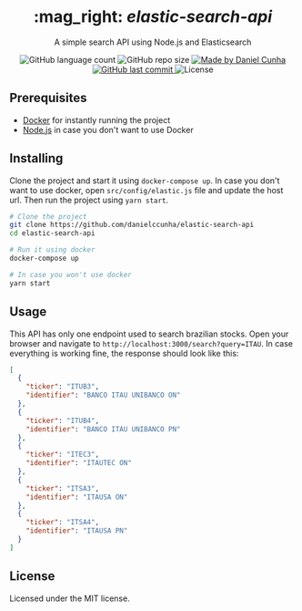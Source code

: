 <div align="center">
  <h1>
    :mag_right: <i>elastic-search-api</i>
  </h1>
  <p>
    A simple search API using Node.js and Elasticsearch
  </p>

  <img alt="GitHub language count" src="https://img.shields.io/github/languages/count/danielccunha/elastic-search-api?color=%233a86ff">
  <img alt="GitHub repo size" src="https://img.shields.io/github/repo-size/danielccunha/elastic-search-api?color=%233a86ff">
  <a href="https://www.linkedin.com/in/daniel-cunha-53053816b/">
    <img alt="Made by Daniel Cunha" src="https://img.shields.io/badge/made%20by-Daniel%20Cunha-%23?color=%233a86ff">
  </a>
  <a href="https://github.com/danielccunha/crwn-clothing/commits/master">
    <img alt="GitHub last commit" src="https://img.shields.io/github/last-commit/danielccunha/elastic-search-api?color=%233a86ff">
  </a>
  <img alt="License" src="https://img.shields.io/badge/license-MIT-brightgreen?color=%233a86ff">
</div>

## Prerequisites

- [Docker](https://www.docker.com/) for instantly running the project
- [Node.js](https://nodejs.org/en/) in case you don't want to use Docker

## Installing

Clone the project and start it using `docker-compose up`. In case you don't want to use docker, open `src/config/elastic.js` file and update the host url. Then run the project using `yarn start`.

```sh
# Clone the project
git clone https://github.com/danielccunha/elastic-search-api
cd elastic-search-api

# Run it using docker
docker-compose up

# In case you won't use docker
yarn start
```

## Usage

This API has only one endpoint used to search brazilian stocks. Open your browser and navigate to `http://localhost:3000/search?query=ITAU`. In case everything is working fine, the response should look like this:

```json
[
  {
    "ticker": "ITUB3",
    "identifier": "BANCO ITAU UNIBANCO ON"
  },
  {
    "ticker": "ITUB4",
    "identifier": "BANCO ITAU UNIBANCO PN"
  },
  {
    "ticker": "ITEC3",
    "identifier": "ITAUTEC ON"
  },
  {
    "ticker": "ITSA3",
    "identifier": "ITAUSA ON"
  },
  {
    "ticker": "ITSA4",
    "identifier": "ITAUSA PN"
  }
]
```

## License

Licensed under the MIT license.
